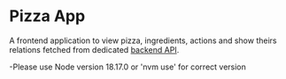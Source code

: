 # Pizza App

A frontend application to view pizza, ingredients, actions and show theirs relations fetched from dedicated [backend API](https://github.com/michal-bulas/pizza-app-backend).

-Please use Node version 18.17.0 or 'nvm use' for correct version
